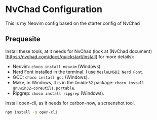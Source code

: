 # NvChad Configuration

This is my Neovim config based on the starter config of NvChad

## Prequesite

Install these tools, at it needs for NvChad (look at (NvChad document)[https://nvchad.com/docs/quickstart/install] for more details):

- Neovim: `choco install neovim` (Windows).
- Nerd Font installed in the terminal. I use `MesloLMGDZ Nerd Font`.
- GCC: `choco install gcc` (Windows).
- Make, in Windows, it is in the `GnuWin32` package: `choco install gnuwin32-coreutils.portable`.
- Ripgrep: `choco install ripgrep` (Windows).

Install open-cli, as it needs for carbon-now, a screenshot tool.

```bash
npm install -g open-cli
```
